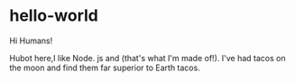 # hello-world

Hi Humans!

Hubot here,I like Node. js and (that's what I'm made of!).
I've had tacos on the moon and find them far superior to Earth tacos. 
